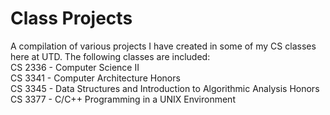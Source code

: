 # Class Projects
A compilation of various projects I have created in some of my CS classes here at UTD. The following classes are included:<br>
CS 2336 - Computer Science II<br>
CS 3341 - Computer Architecture Honors<br>
CS 3345 - Data Structures and Introduction to Algorithmic Analysis Honors<br>
CS 3377 - C/C++ Programming in a UNIX Environment